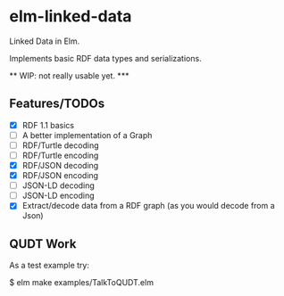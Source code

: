 # elm-linked-data

Linked Data in Elm.

Implements basic RDF data types and serializations.

** WIP: not really usable yet. ***

## Features/TODOs

- [X] RDF 1.1 basics
- [ ] A better implementation of a Graph
- [ ] RDF/Turtle decoding
- [ ] RDF/Turtle encoding
- [X] RDF/JSON decoding
- [x] RDF/JSON encoding
- [ ] JSON-LD decoding
- [ ] JSON-LD encoding
- [x] Extract/decode data from a RDF graph (as you would decode from a Json)

##  QUDT Work

As a test example try:

$ elm make examples/TalkToQUDT.elm
